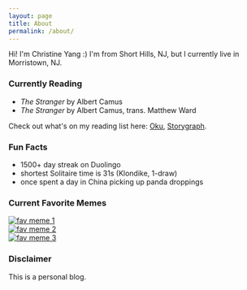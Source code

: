 ```yaml
---
layout: page
title: About
permalink: /about/
---
```


Hi! I'm Christine Yang :) I'm from Short Hills, NJ, but I currently live in Morristown, NJ. 

### Currently Reading 
- *The Stranger* by Albert Camus
- *The Stranger* by Albert Camus, trans. Matthew Ward 

Check out what's on my reading list here: [Oku](https://oku.club/user/czy), [Storygraph](https://app.thestorygraph.com/profile/czy).

### Fun Facts
- 1500+ day streak on Duolingo 
- shortest Solitaire time is 31s (Klondike, 1-draw)
- once spent a day in China picking up panda droppings 

### Current Favorite Memes 

<div class="row">
  <div class="column">
    <a href="https://en.wikipedia.org/wiki/Allegory_of_the_cave"><img src="./assets/images/memes/meme-train-plato.jpg" alt="fav meme 1"></a>
  </div>
  <div class="column">
    <a href="https://en.wikipedia.org/wiki/Loss_(comic)"><img src="./assets/memes/images/meme-loss-map.jpg" alt="fav meme 2"></a>
  </div>
  <div class="column">
    <a href="https://en.wikipedia.org/wiki/Carcinisation"><img src="./assets/memes/images/meme-party-crab.jpg" alt="fav meme 3"></a>
  </div>
</div>

### Disclaimer 

This is a personal blog. 
